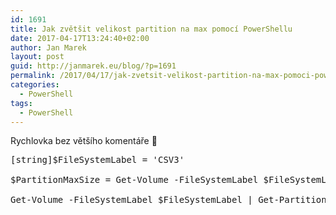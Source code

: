```yaml
---
id: 1691
title: Jak zvětšit velikost partition na max pomocí PowerShellu
date: 2017-04-17T13:24:40+02:00
author: Jan Marek
layout: post
guid: http://janmarek.eu/blog/?p=1691
permalink: /2017/04/17/jak-zvetsit-velikost-partition-na-max-pomoci-powershellu/
categories:
  - PowerShell
tags:
  - PowerShell
---
```

Rychlovka bez většího komentáře 🙂

<pre class="lang:ps decode:true " >[string]$FileSystemLabel = 'CSV3'

$PartitionMaxSize = Get-Volume -FileSystemLabel $FileSystemLabel | Get-Partition | Get-PartitionSupportedSize | Select-Object -ExpandProperty sizemax

Get-Volume -FileSystemLabel $FileSystemLabel | Get-Partition | Resize-Partition -Size $PartitionMaxSize</pre>

